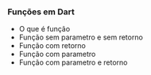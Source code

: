 ### Funções em Dart

* O que é função
* Função sem parametro e sem retorno
* Função com retorno
* Função com parametro
* Função com parametro e retorno
